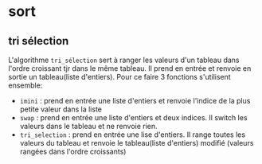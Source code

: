 # sort
## tri sélection
L'algorithme ``tri_sélection`` sert à ranger les valeurs d'un tableau dans l'ordre croissant tjr dans le même tableau.
Il prend en entrée et renvoie en sortie un tableau(liste d'entiers).
Pour ce faire 3 fonctions s'utilisent ensemble:
- ``imini`` : prend en entrée une liste d'entiers et renvoie l'indice de la plus petite valeur dans la liste
- ``swap`` : prend en entrée une liste d'entiers et deux indices. Il switch les valeurs dans le tableau et ne renvoie rien.
- ``tri_selection`` : prend en entrée une lise d'entiers. Il range toutes les valeurs du tableau et renvoie le tableau(liste d'entiers) modifié (valeurs rangées dans l'ordre croissants)